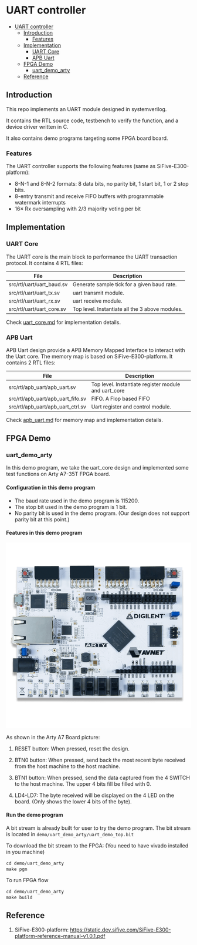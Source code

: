 # UART controller

- [UART controller](#uart-controller)
  - [Introduction](#introduction)
    - [Features](#features)
  - [Implementation](#implementation)
    - [UART Core](#uart-core)
    - [APB Uart](#apb-uart)
  - [FPGA Demo](#fpga-demo)
    - [uart\_demo\_arty](#uart_demo_arty)
  - [Reference](#reference)



## Introduction

This repo implements an UART module designed in systemverilog.

It contains the RTL source code, testbench to verify the function, and a device driver written in C.

It also contains demo programs targeting some FPGA board board.

### Features

The UART controller supports the following features (same as SiFive-E300-platform):

- 8-N-1 and 8-N-2 formats: 8 data bits, no parity bit, 1 start bit, 1 or 2 stop bits.
- 8-entry transmit and receive FIFO buffers with programmable watermark interrupts
- 16× Rx oversampling with 2/3 majority voting per bit



## Implementation

### UART Core

The UART core is the main block to performance the UART transaction protocol. It contains 4 RTL files:

| File                      | Description                                     |
| ------------------------- | ----------------------------------------------- |
| src/rtl/uart/uart_baud.sv | Generate sample tick for a given baud rate.     |
| src/rtl/uart/uart_tx.sv   | uart transmit module.                           |
| src/rtl/uart/uart_rx.sv   | uart receive module.                            |
| src/rtl/uart/uart_core.sv | Top level. Instantiate all the 3 above modules. |

Check [uart_core.md](doc/uart_core.md) for implementation details.

### APB Uart

APB Uart design provide a APB Memory Mapped Interface to interact with the Uart core. The memory map is based on SiFive-E300-platform. It contains 2 RTL files:

| File                              | Description                                          |
| --------------------------------- | ---------------------------------------------------- |
| src/rtl/apb_uart/apb_uart.sv      | Top level. Instantiate register module and uart_core |
| src/rtl/apb_uart/apb_uart_fifo.sv | FIFO. A Flop based FIFO                              |
| src/rtl/apb_uart/apb_uart_ctrl.sv | Uart register and control module.                    |

Check [apb_uart.md](doc/apb_uart.md) for memory map and implementation details.



## FPGA Demo

### uart_demo_arty

In this demo program, we take the uart_core design and implemented some test functions on Arty A7-35T FPGA board.

#### Configuration in this demo program

- The baud rate used in the demo program is 115200.
- The stop bit used in the demo program is 1 bit.
- No parity bit is used in the demo program. (Our design does not support parity bit at this point.)

#### Features in this demo program

<img src="assets/Arty_A7.png" alt="Arty_A7" style="zoom: 50%;" />

As shown in the Arty A7 Board picture:

1. RESET button: When pressed, reset the design.

2. BTN0 button: When pressed, send back the most recent byte received from the host machine to the host machine.

3. BTN1 button: When pressed, send the data captured from the 4 SWITCH to the host machine. The upper 4 bits fill be filled with 0.

4. LD4-LD7: The byte received will be displayed on the 4 LED on the board. (Only shows the lower 4 bits of the byte).

#### Run the demo program

A bit stream is already built for user to try the demo program. The bit stream is located in `demo/uart_demo_arty/uart_demo_top.bit`

To download the bit stream to the FPGA: (You need to have vivado installed in you machine)

```shell
cd demo/uart_demo_arty
make pgm
```

To run FPGA flow

```shell
cd demo/uart_demo_arty
make build
```



## Reference

1. SiFive-E300-platform: <https://static.dev.sifive.com/SiFive-E300-platform-reference-manual-v1.0.1.pdf>
